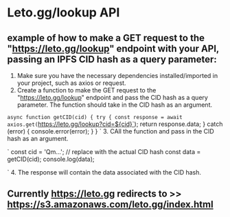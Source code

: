 # Leto.gg/lookup API

## example of how to make a GET request to the "https://leto.gg/lookup" endpoint with your API, passing an IPFS CID hash as a query parameter:
1. Make sure you have the necessary dependencies installed/imported in your project, such as axios or request.
2. Create a function to make the GET request to the "https://leto.gg/lookup" endpoint and pass the CID hash as a query parameter. The function should take in the CID hash as an argument.

`async function getCID(cid) {
  try {
    const response = await axios.get(`https://leto.gg/lookup?cid=${cid}`);
    return response.data;
  } catch (error) {
    console.error(error);
  }
}
`
3. CAll the function and pass in the CID hash as an argument.

`
const cid = 'Qm...'; // replace with the actual CID hash
const data = getCID(cid);
console.log(data);

`
4. The response will contain the data associated with the CID hash.

## Currently https://leto.gg redirects to >> https://s3.amazonaws.com/leto.gg/index.html
